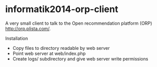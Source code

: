 informatik2014-orp-client
=========================

A very small client to talk to the Open recommendation platform (ORP) http://orp.plista.com/.


Installation

* Copy files to directory readable by web server
* Point web server at web/index.php
* Create logs/ subdirectory and give web server write permissions
